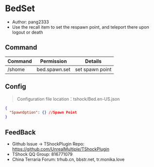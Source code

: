 # BedSet

- Author: pang2333
- Use the recall item to set the respawn point, and teleport there upon logout or death
  

## Command

| Command     | Permission |          Details          |
| -------------- | :-----------------: | :------: |
| /shome	     | bed.spawn.set       |  set spawn point|


## Config
> Configuration file location：tshock/Bed.en-US.json
```json
{
  "SpawnOption": {} //Spawn Point
}
```
## FeedBack
- Github Issue -> TShockPlugin Repo: https://github.com/UnrealMultiple/TShockPlugin
- TShock QQ Group: 816771079
- China Terraria Forum: trhub.cn, bbstr.net, tr.monika.love